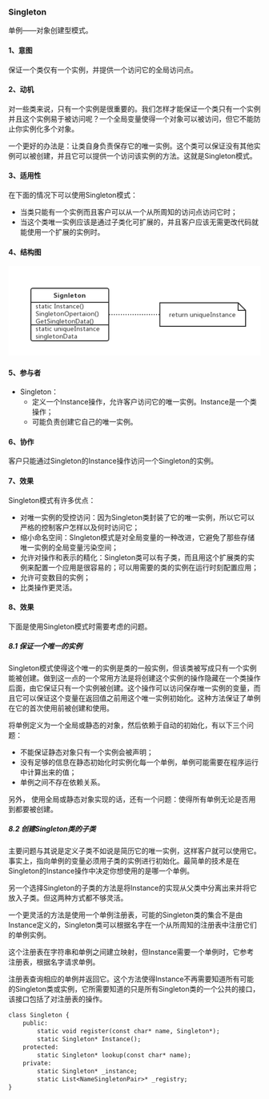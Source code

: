 ### Singleton

单例——对象创建型模式。

#### 1、意图

保证一个类仅有一个实例，并提供一个访问它的全局访问点。

#### 2、动机

对一些类来说，只有一个实例是很重要的。我们怎样才能保证一个类只有一个实例并且这个实例易于被访问呢？一个全局变量使得一个对象可以被访问，但它不能防止你实例化多个对象。

一个更好的办法是：让类自身负责保存它的唯一实例。这个类可以保证没有其他实例可以被创建，并且它可以提供一个访问该实例的方法。这就是Singleton模式。

#### 3、适用性

在下面的情况下可以使用Singleton模式：

- 当类只能有一个实例而且客户可以从一个从所周知的访问点访问它时；
- 当这个类唯一实例应该是通过子类化可扩展的，并且客户应该无需更改代码就能使用一个扩展的实例时。

#### 4、结构图

![](./singleton.png)

#### 5、参与者

- Singleton：
  - 定义一个Instance操作，允许客户访问它的唯一实例。Instance是一个类操作；
  - 可能负责创建它自己的唯一实例。

#### 6、协作

客户只能通过Singleton的Instance操作访问一个Singleton的实例。

#### 7、效果

Singleton模式有许多优点：

- 对唯一实例的受控访问：因为Singleton类封装了它的唯一实例，所以它可以严格的控制客户怎样以及何时访问它；
- 缩小命名空间：SIngleton模式是对全局变量的一种改进，它避免了那些存储唯一实例的全局变量污染空间；
- 允许对操作和表示的精化：Singleton类可以有子类，而且用这个扩展类的实例来配置一个应用是很容易的；可以用需要的类的实例在运行时刻配置应用；
- 允许可变数目的实例；
- 比类操作更灵活。

#### 8、效果

下面是使用Singleton模式时需要考虑的问题。

##### 8.1 保证一个唯一的实例

Singleton模式使得这个唯一的实例是类的一般实例，但该类被写成只有一个实例能被创建。做到这一点的一个常用方法是将创建这个实例的操作隐藏在一个类操作后面，由它保证只有一个实例被创建。这个操作可以访问保存唯一实例的变量，而且它可以保证这个变量在返回值之前用这个唯一实例初始化。这种方法保证了单例在它的首次使用前被创建和使用。

将单例定义为一个全局或静态的对象，然后依赖于自动的初始化，有以下三个问题：

- 不能保证静态对象只有一个实例会被声明；
- 没有足够的信息在静态初始化时实例化每一个单例，单例可能需要在程序运行中计算出来的值；
- 单例之间不存在依赖关系。

另外， 使用全局或静态对象实现的话，还有一个问题：使得所有单例无论是否用到都要被创建。

##### 8.2 创建Singleton类的子类

主要问题与其说是定义子类不如说是简历它的唯一实例，这样客户就可以使用它。事实上，指向单例的变量必须用子类的实例进行初始化。最简单的技术是在Singleton的Instance操作中决定你想使用的是哪一个单例。

另一个选择Singleton的子类的方法是将Instance的实现从父类中分离出来并将它放入子类。但这两种方式都不够灵活。

一个更灵活的方法是使用一个单例注册表，可能的Singleton类的集合不是由Instance定义的，Singleton类可以根据名字在一个从所周知的注册表中注册它们的单例实例。

这个注册表在字符串和单例之间建立映射，但Instance需要一个单例时，它参考注册表，根据名字请求单例。

注册表查询相应的单例并返回它。这个方法使得Instance不再需要知道所有可能的Singleton类或实例，它所需要知道的只是所有Singleton类的一个公共的接口，该接口包括了对注册表的操作。

```
class Singleton {
    public:
    	static void register(const char* name, Singleton*);
    	static Singleton* Instance();
    protected:
    	static Singleton* lookup(const char* name);
    private:
    	static Singleton* _instance;
    	static List<NameSingletonPair>* _registry;
}
```

